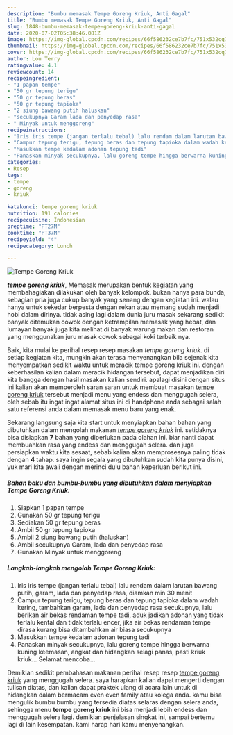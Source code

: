 ```yaml
---
description: "Bumbu memasak Tempe Goreng Kriuk, Anti Gagal"
title: "Bumbu memasak Tempe Goreng Kriuk, Anti Gagal"
slug: 1848-bumbu-memasak-tempe-goreng-kriuk-anti-gagal
date: 2020-07-02T05:38:46.081Z
image: https://img-global.cpcdn.com/recipes/66f586232ce7b7fc/751x532cq70/tempe-goreng-kriuk-foto-resep-utama.jpg
thumbnail: https://img-global.cpcdn.com/recipes/66f586232ce7b7fc/751x532cq70/tempe-goreng-kriuk-foto-resep-utama.jpg
cover: https://img-global.cpcdn.com/recipes/66f586232ce7b7fc/751x532cq70/tempe-goreng-kriuk-foto-resep-utama.jpg
author: Lou Terry
ratingvalue: 4.1
reviewcount: 14
recipeingredient:
- "1 papan tempe"
- "50 gr tepung terigu"
- "50 gr tepung beras"
- "50 gr tepung tapioka"
- "2 siung bawang putih haluskan"
- "secukupnya Garam lada dan penyedap rasa"
- " Minyak untuk menggoreng"
recipeinstructions:
- "Iris iris tempe (jangan terlalu tebal) lalu rendam dalam larutan bawang putih, garam, lada dan penyedap rasa, diamkan min 30 menit"
- "Campur tepung terigu, tepung beras dan tepung tapioka dalam wadah kering, tambahkan garam, lada dan penyedap rasa secukupnya, lalu berikan air bekas rendaman tempe tadi, aduk jadikan adonan yang tidak terlalu kental dan tidak terlalu encer, jika air bekas rendaman tempe dirasa kurang bisa ditambahkan air biasa secukupnya"
- "Masukkan tempe kedalam adonan tepung tadi"
- "Panaskan minyak secukupnya, lalu goreng tempe hingga berwarna kuning keemasan, angkat dan hidangkan selagi panas, pasti kriuk kriuk... Selamat mencoba..."
categories:
- Resep
tags:
- tempe
- goreng
- kriuk

katakunci: tempe goreng kriuk 
nutrition: 191 calories
recipecuisine: Indonesian
preptime: "PT27M"
cooktime: "PT37M"
recipeyield: "4"
recipecategory: Lunch

---
```



![Tempe Goreng Kriuk](https://img-global.cpcdn.com/recipes/66f586232ce7b7fc/751x532cq70/tempe-goreng-kriuk-foto-resep-utama.jpg)

<b><i>tempe goreng kriuk</i></b>, Memasak merupakan bentuk kegiatan yang membahagiakan dilakukan oleh banyak kelompok. bukan hanya para bunda, sebagian pria juga cukup banyak yang senang dengan kegiatan ini. walau hanya untuk sekedar berpesta dengan rekan atau memang sudah menjadi hobi dalam dirinya. tidak asing lagi dalam dunia juru masak sekarang sedikit banyak ditemukan cowok dengan ketrampilan memasak yang hebat, dan lumayan banyak juga kita melihat di banyak warung makan dan restoran yang menggunakan juru masak cowok sebagai koki terbaik nya.

Baik, kita mulai ke perihal resep resep masakan <i>tempe goreng kriuk</i>. di setiap kegiatan kita, mungkin akan terasa menyenangkan bila sejenak kita menyempatkan sedikit waktu untuk meracik tempe goreng kriuk ini. dengan keberhasilan kalian dalam meracik hidangan tersebut, dapat menjadikan diri kita bangga dengan hasil masakan kalian sendiri. apalagi disini dengan situs ini kalian akan memperoleh saran saran untuk membuat masakan <u>tempe goreng kriuk</u> tersebut menjadi menu yang endess dan menggugah selera, oleh sebab itu ingat ingat alamat situs ini di handphone anda sebagai salah satu referensi anda dalam memasak menu baru yang enak.




Sekarang langsung saja kita start untuk menyiapkan bahan bahan yang dibutuhkan dalam mengolah makanan <u><i>tempe goreng kriuk</i></u> ini. setidaknya bisa disiapkan <b>7</b> bahan yang diperlukan pada olahan ini. biar nanti dapat membuahkan rasa yang endess dan menggugah selera. dan juga persiapkan waktu kita sesaat, sebab kalian akan memprosesnya paling tidak dengan <b>4</b> tahap. saya ingin segala yang dibutuhkan sudah kita punya disini, yuk mari kita awali dengan merinci dulu bahan keperluan berikut ini.

<!--inarticleads1-->

##### Bahan baku dan bumbu-bumbu yang dibutuhkan dalam menyiapkan Tempe Goreng Kriuk:

1. Siapkan 1 papan tempe
1. Gunakan 50 gr tepung terigu
1. Sediakan 50 gr tepung beras
1. Ambil 50 gr tepung tapioka
1. Ambil 2 siung bawang putih (haluskan)
1. Ambil secukupnya Garam, lada dan penyedap rasa
1. Gunakan  Minyak untuk menggoreng




<!--inarticleads2-->

##### Langkah-langkah mengolah Tempe Goreng Kriuk:

1. Iris iris tempe (jangan terlalu tebal) lalu rendam dalam larutan bawang putih, garam, lada dan penyedap rasa, diamkan min 30 menit
1. Campur tepung terigu, tepung beras dan tepung tapioka dalam wadah kering, tambahkan garam, lada dan penyedap rasa secukupnya, lalu berikan air bekas rendaman tempe tadi, aduk jadikan adonan yang tidak terlalu kental dan tidak terlalu encer, jika air bekas rendaman tempe dirasa kurang bisa ditambahkan air biasa secukupnya
1. Masukkan tempe kedalam adonan tepung tadi
1. Panaskan minyak secukupnya, lalu goreng tempe hingga berwarna kuning keemasan, angkat dan hidangkan selagi panas, pasti kriuk kriuk... Selamat mencoba...




Demikian sedikit pembahasan makanan perihal resep resep <u>tempe goreng kriuk</u> yang menggugah selera. saya harapkan kalian dapat mengerti dengan tulisan diatas, dan kalian dapat praktek ulang di acara lain untuk di hidangkan dalam bermacam even even family atau kolega anda. kamu bisa mengulik bumbu bumbu yang tersedia diatas selaras dengan selera anda, sehingga menu <b>tempe goreng kriuk</b> ini bisa menjadi lebih endess dan menggugah selera lagi. demikian penjelasan singkat ini, sampai bertemu lagi di lain kesempatan. kami harap hari kamu menyenangkan.
